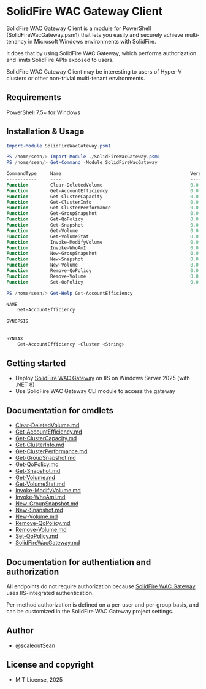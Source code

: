 # SolidFire WAC Gateway Client

SolidFire WAC Gateway Client is a module for PowerShell (SolidFireWacGateway.psm1) that lets you easily and securely achieve multi-tenancy in Microsoft Windows environments with SolidFire.

It does that by using SolidFire WAC Gateway, which performs authorization and limits SolidFire APIs exposed to users.

SolidFire WAC Gateway Client may be interesting to users of Hyper-V clusters or other non-trivial multi-tenant environments.

## Requirements

PowerShell 7.5+ for Windows

## Installation & Usage

```ps1
Import-Module SolidFireWacGateway.psm1
```

```ps1
PS /home/sean/> Import-Module ./SolidFireWacGateway.psm1
PS /home/sean/> Get-Command -Module SolidFireWacGateway     

CommandType     Name                                               Version    Source
-----------     ----                                               -------    ------
Function        Clear-DeletedVolume                                0.0        SolidFireWacGateway
Function        Get-AccountEfficiency                              0.0        SolidFireWacGateway
Function        Get-ClusterCapacity                                0.0        SolidFireWacGateway
Function        Get-ClusterInfo                                    0.0        SolidFireWacGateway
Function        Get-ClusterPerformance                             0.0        SolidFireWacGateway
Function        Get-GroupSnapshot                                  0.0        SolidFireWacGateway
Function        Get-QoPolicy                                       0.0        SolidFireWacGateway
Function        Get-Snapshot                                       0.0        SolidFireWacGateway
Function        Get-Volume                                         0.0        SolidFireWacGateway
Function        Get-VolumeStat                                     0.0        SolidFireWacGateway
Function        Invoke-ModifyVolume                                0.0        SolidFireWacGateway
Function        Invoke-WhoAmI                                      0.0        SolidFireWacGateway
Function        New-GroupSnapshot                                  0.0        SolidFireWacGateway
Function        New-Snapshot                                       0.0        SolidFireWacGateway
Function        New-Volume                                         0.0        SolidFireWacGateway
Function        Remove-QoPolicy                                    0.0        SolidFireWacGateway
Function        Remove-Volume                                      0.0        SolidFireWacGateway
Function        Set-QoPolicy                                       0.0        SolidFireWacGateway

PS /home/sean/> Get-Help Get-AccountEfficiency         

NAME
    Get-AccountEfficiency
    
SYNOPSIS
    
    
SYNTAX
    Get-AccountEfficiency -Cluster <String>

```

## Getting started

- Deploy [SolidFire WAC Gateway](https://github.com/scaleoutsean/solidfire-wac-gateway) on IIS on Windows Server 2025 (with .NET 8)
- Use SolidFire WAC Gateway CLI module to access the gateway 

## Documentation for cmdlets

- [Clear-DeletedVolume.md](./docs/Clear-DeletedVolume.md)
- [Get-AccountEfficiency.md](./docs/Get-AccountEfficiency.md)
- [Get-ClusterCapacity.md](./docs/Get-ClusterCapacity.md)
- [Get-ClusterInfo.md](./docs/Get-ClusterInfo.md)
- [Get-ClusterPerformance.md](./docs/Get-ClusterPerformance.md)
- [Get-GroupSnapshot.md](./docs/Get-GroupSnapshot.md)
- [Get-QoPolicy.md](./docs/Get-QoPolicy.md)
- [Get-Snapshot.md](./docs/Get-Snapshot.md)
- [Get-Volume.md](./docs/Get-Volume.md)
- [Get-VolumeStat.md](./docs/Get-VolumeStat.md)
- [Invoke-ModifyVolume.md](./docs/Invoke-ModifyVolume.md)
- [Invoke-WhoAmI.md](./docs/Invoke-WhoAmI.md)
- [New-GroupSnapshot.md](./docs/New-GroupSnapshot.md)
- [New-Snapshot.md](./docs/New-Snapshot.md)
- [New-Volume.md](./docs/New-Volume.md)
- [Remove-QoPolicy.md](./docs/Remove-QoPolicy.md)
- [Remove-Volume.md](./docs/Remove-Volume.md)
- [Set-QoPolicy.md](./docs/Set-QoPolicy.md)
- [SolidFireWacGateway.md](./docs/SolidFireWacGateway.md)

## Documentation for authentiation and authorization 

All endpoints do not require authorization because [SolidFire WAC Gateway](https://github.com/scaleoutsean/solidfire-wac-gateway) uses IIS-integrated authentication.

Per-method authorization is defined on a per-user and per-group basis, and can be customized in the SolidFire WAC Gateway project settings.

## Author

- [@scaleoutSean](https://scaleoutsean.github.io)

## License and copyright

- MIT License, 2025
